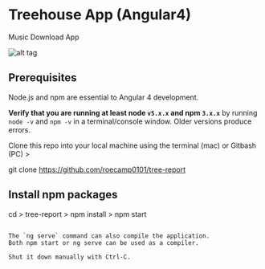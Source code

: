 # Treehouse App (Angular4)

Music Download App

![alt tag](https://i.imgur.com/C7BhjJ1.png)

## Prerequisites

Node.js and npm are essential to Angular 4 development. 
    
**Verify that you are running at least node `v5.x.x` and npm `3.x.x`**
by running `node -v` and `npm -v` in a terminal/console window.
Older versions produce errors.


Clone this repo into your local machine using the terminal (mac) or Gitbash (PC) > 

  git clone https://github.com/roecamp0101/tree-report



## Install npm packages

 cd > tree-report > npm install > npm start
  
```

The `ng serve` command can also compile the application.
Both npm start or ng serve can be used as a compiler.

Shut it down manually with Ctrl-C.
